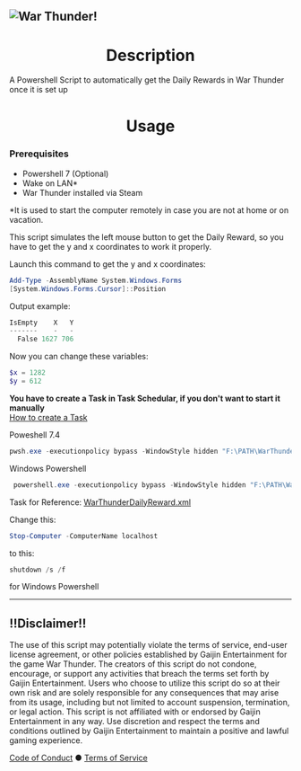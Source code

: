 ![War Thunder!](https://static.warthunder.com/upload/image/!%202019%20NEWS/12%20December/New%20Year%20Sale/britain_new_year_bundle_inner_bbf6b0588a9eba6980ba9833561579e5.jpg)
---
<h1 align="center">Description</h1>
A Powershell Script to automatically get the Daily Rewards in War Thunder once it is set up

<h1 align="center">Usage</h1>

### Prerequisites

*   Powershell 7 (Optional)
*   Wake on LAN\*
*   War Thunder installed via Steam

\*It is used to start the computer remotely in case you are not at home or on vacation.

This script simulates the left mouse button to get the Daily Reward, so you have to get the y and x coordinates to work it properly.

Launch this command to get the y and x coordinates:
```powershell
Add-Type -AssemblyName System.Windows.Forms
[System.Windows.Forms.Cursor]::Position
```
Output example:
```powershell
IsEmpty    X   Y
-------    -   -
  False 1627 706
```
Now you can change these variables:
```powershell
$x = 1282
$y = 612
```

**You have to create a Task in Task Schedular, if you don't want to start it manually**  
    [How to create a Task](https://m365scripts.com/microsoft365/schedule-powershell-script-execution-with-task-scheduler/)

Poweshell 7.4
```powershell
pwsh.exe -executionpolicy bypass -WindowStyle hidden "F:\PATH\WarThunder_DailyReward.ps1"
```

Windows Powershell  
```powershell
 powershell.exe -executionpolicy bypass -WindowStyle hidden "F:\PATH\WarThunder_DailyReward.ps1"
```

Task for Reference: [WarThunderDailyReward.xml](https://github.com/SpeedHeed/WarThunderautoDailyReward/blob/main/WarThunderDailyReward.xml)

Change this:
```powershell
Stop-Computer -ComputerName localhost
```
to this:
```powershell
shutdown /s /f
```
for Windows Powershell

---

## ‼️Disclaimer‼️

The use of this script may potentially violate the terms of service, end-user license agreement, or other policies established by Gaijin Entertainment for the game War Thunder. The creators of this script do not condone, encourage, or support any activities that breach the terms set forth by Gaijin Entertainment. Users who choose to utilize this script do so at their own risk and are solely responsible for any consequences that may arise from its usage, including but not limited to account suspension, termination, or legal action. This script is not affiliated with or endorsed by Gaijin Entertainment in any way. Use discretion and respect the terms and conditions outlined by Gaijin Entertainment to maintain a positive and lawful gaming experience.

[Code of Conduct](https://m365scripts.com/microsoft365/schedule-powershell-script-execution-with-task-scheduler/](https://github.com/SpeedHeed/WarThunderautoDailyReward/blob/main/WarThunderDailyReward.xml)https://github.com/SpeedHeed/WarThunderautoDailyReward/blob/main/WarThunderDailyReward.xml](https://legal.gaijin.net/codeofconduct)https://legal.gaijin.net/codeofconduct)  ● 
[Terms of Service](https://m365scripts.com/microsoft365/schedule-powershell-script-execution-with-task-scheduler/](https://github.com/SpeedHeed/WarThunderautoDailyReward/blob/main/WarThunderDailyReward.xml)https://github.com/SpeedHeed/WarThunderautoDailyReward/blob/main/WarThunderDailyReward.xml](https://legal.gaijin.net/codeofconduct)https://legal.gaijin.net/codeofconduct](https://legal.gaijin.net/termsofservice)https://legal.gaijin.net/termsofservice)
